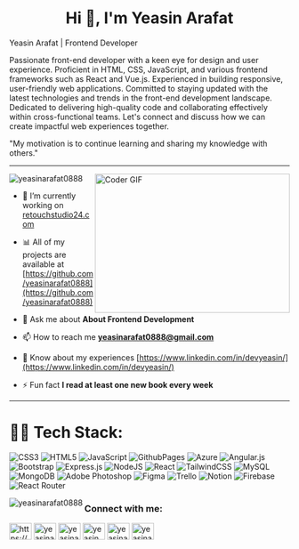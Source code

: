 <h1 align="center">Hi 👋, I'm Yeasin Arafat</h1>
<p>Yeasin Arafat | Frontend Developer

Passionate front-end developer with a keen eye for design and user experience. Proficient in HTML, CSS, JavaScript, and various frontend frameworks such as React and Vue.js. Experienced in building responsive, user-friendly web applications. Committed to staying updated with the latest technologies and trends in the front-end development landscape. Dedicated to delivering high-quality code and collaborating effectively within cross-functional teams. Let's connect and discuss how we can create impactful web experiences together.

"My motivation is to continue learning and sharing my knowledge with others."</p>

<hr>

<img align="right" alt="Coder GIF" height=250 width=350 src="https://miro.medium.com/max/1360/0*7Q3yvSIv_t0ioJ-Z.gif" />

<p align="left"> <img src="https://komarev.com/ghpvc/?username=yeasinarafat0888&label=Profile%20views&color=0e75b6&style=flat" alt="yeasinarafat0888" /> </p>

- 🔭 I’m currently working on [retouchstudio24.com](retouchstudio24.com)

- 📊 All of my projects are available at [https://github.com/yeasinarafat0888](https://github.com/yeasinarafat0888)

- 💬 Ask me about **About Frontend Development**

- 📫 How to reach me **yeasinarafat0888@gmail.com**

- 📄 Know about my experiences [https://www.linkedin.com/in/devyeasin/](https://www.linkedin.com/in/devyeasin/)

- ⚡ Fun fact **I read at least one new book every week**

<hr>

# 👨‍💻 Tech Stack:
![CSS3](https://img.shields.io/badge/css3-%231572B6.svg?style=for-the-badge&logo=css3&logoColor=white) ![HTML5](https://img.shields.io/badge/html5-%23E34F26.svg?style=for-the-badge&logo=html5&logoColor=white) ![JavaScript](https://img.shields.io/badge/javascript-%23323330.svg?style=for-the-badge&logo=javascript&logoColor=%23F7DF1E) ![GithubPages](https://img.shields.io/badge/github%20pages-121013?style=for-the-badge&logo=github&logoColor=white) ![Azure](https://img.shields.io/badge/azure-%230072C6.svg?style=for-the-badge&logo=microsoftazure&logoColor=white) ![Angular.js](https://img.shields.io/badge/angular.js-%23E23237.svg?style=for-the-badge&logo=angularjs&logoColor=white) ![Bootstrap](https://img.shields.io/badge/bootstrap-%238511FA.svg?style=for-the-badge&logo=bootstrap&logoColor=white) ![Express.js](https://img.shields.io/badge/express.js-%23404d59.svg?style=for-the-badge&logo=express&logoColor=%2361DAFB) ![NodeJS](https://img.shields.io/badge/node.js-6DA55F?style=for-the-badge&logo=node.js&logoColor=white) ![React](https://img.shields.io/badge/react-%2320232a.svg?style=for-the-badge&logo=react&logoColor=%2361DAFB) ![TailwindCSS](https://img.shields.io/badge/tailwindcss-%2338B2AC.svg?style=for-the-badge&logo=tailwind-css&logoColor=white) ![MySQL](https://img.shields.io/badge/mysql-%2300000f.svg?style=for-the-badge&logo=mysql&logoColor=white) ![MongoDB](https://img.shields.io/badge/MongoDB-%234ea94b.svg?style=for-the-badge&logo=mongodb&logoColor=white) ![Adobe Photoshop](https://img.shields.io/badge/adobe%20photoshop-%2331A8FF.svg?style=for-the-badge&logo=adobe%20photoshop&logoColor=white) ![Figma](https://img.shields.io/badge/figma-%23F24E1E.svg?style=for-the-badge&logo=figma&logoColor=white) ![Trello](https://img.shields.io/badge/Trello-%23026AA7.svg?style=for-the-badge&logo=Trello&logoColor=white) ![Notion](https://img.shields.io/badge/Notion-%23000000.svg?style=for-the-badge&logo=notion&logoColor=white) ![Firebase](https://img.shields.io/badge/firebase-%23039BE5.svg?style=for-the-badge&logo=firebase) ![React Router](https://img.shields.io/badge/React_Router-CA4245?style=for-the-badge&logo=react-router&logoColor=white)

<p>
  <img align="left" src="https://github-readme-stats.vercel.app/api/top-langs?username=yeasinarafat0888&show_icons=true&locale=en&layout=compact" alt="yeasinarafat0888" />
  <h3 align="left">Connect with me:</h3>
<p align="left">
<a href="https://www.linkedin.com/in/devyeasin/" target="blank"><img align="center" src="https://raw.githubusercontent.com/rahuldkjain/github-profile-readme-generator/master/src/images/icons/Social/linked-in-alt.svg" alt="https://www.linkedin.com/in/devyeasin/" height="30" width="40" /></a>
<a href="https://dribbble.com/yeasinarafat" target="blank"><img align="center" src="https://raw.githubusercontent.com/rahuldkjain/github-profile-readme-generator/master/src/images/icons/Social/dribbble.svg" alt="yeasinarafat" height="30" width="40" /></a>
<a href="https://instagram.com/yeasinarafat" target="blank"><img align="center" src="https://raw.githubusercontent.com/rahuldkjain/github-profile-readme-generator/master/src/images/icons/Social/instagram.svg" alt="yeasinarafat" height="30" width="40" /></a>
<a href="https://twitter.com/yeasin" target="blank"><img align="center" src="https://raw.githubusercontent.com/rahuldkjain/github-profile-readme-generator/master/src/images/icons/Social/twitter.svg" alt="yeasin" height="30" width="40" /></a>
<a href="https://www.behance.net/yeasinarafat" target="blank"><img align="center" src="https://raw.githubusercontent.com/rahuldkjain/github-profile-readme-generator/master/src/images/icons/Social/behance.svg" alt="yeasinarafat" height="30" width="40" /></a>
<a href="https://www.youtube.com/c/yeasinarafat" target="blank"><img align="center" src="https://raw.githubusercontent.com/rahuldkjain/github-profile-readme-generator/master/src/images/icons/Social/youtube.svg" alt="yeasinarafat" height="30" width="40" /></a>
</p>
</p>
